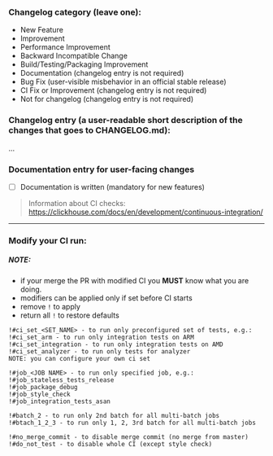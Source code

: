 <!---
A technical comment, you are free to remove or leave it as it is when PR is created
The following categories are used in the next scripts, update them accordingly
utils/changelog/changelog.py
tests/ci/cancel_and_rerun_workflow_lambda/app.py
-->
### Changelog category (leave one):
- New Feature
- Improvement
- Performance Improvement
- Backward Incompatible Change
- Build/Testing/Packaging Improvement
- Documentation (changelog entry is not required)
- Bug Fix (user-visible misbehavior in an official stable release)
- CI Fix or Improvement (changelog entry is not required)
- Not for changelog (changelog entry is not required)


### Changelog entry (a user-readable short description of the changes that goes to CHANGELOG.md):
...

### Documentation entry for user-facing changes

- [ ] Documentation is written (mandatory for new features)

<!---
Directly edit documentation source files in the "docs" folder with the same pull-request as code changes

or

Add a user-readable short description of the changes that should be added to docs.clickhouse.com below.

At a minimum, the following information should be added (but add more as needed).
- Motivation: Why is this function, table engine, etc. useful to ClickHouse users?

- Parameters: If the feature being added takes arguments, options or is influenced by settings, please list them below with a brief explanation.

- Example use: A query or command.
-->


> Information about CI checks: https://clickhouse.com/docs/en/development/continuous-integration/

---
### Modify your CI run:
##### NOTE:
- if your merge the PR with modified CI you **MUST** know what you are doing.
- modifiers can be applied only if set before CI starts
- remove `!` to apply
- return all `!` to restore defaults
```
!#ci_set_<SET_NAME> - to run only preconfigured set of tests, e.g.:
!#ci_set_arm - to run only integration tests on ARM
!#ci_set_integration - to run only integration tests on AMD
!#ci_set_analyzer - to run only tests for analyzer
NOTE: you can configure your own ci set
```
```
!#job_<JOB NAME> - to run only specified job, e.g.:
!#job_stateless_tests_release
!#job_package_debug
!#job_style_check
!#job_integration_tests_asan
```
```
!#batch_2 - to run only 2nd batch for all multi-batch jobs
!#btach_1_2_3 - to run only 1, 2, 3rd batch for all multi-batch jobs
```
```
!#no_merge_commit - to disable merge commit (no merge from master)
!#do_not_test - to disable whole CI (except style check)
```
